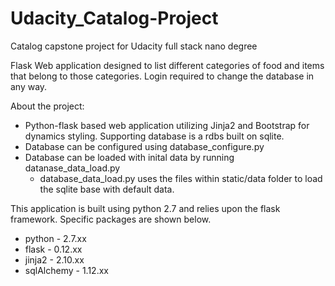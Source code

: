 # Udacity_Catalog-Project
Catalog capstone project for Udacity full stack nano degree


Flask Web application designed to list different categories of food and items that belong to those categories. Login required to change the database in any way. 


About the project:
* Python-flask based web application utilizing Jinja2 and Bootstrap for dynamics styling. Supporting database is a rdbs built on sqlite.
* Database can be configured using database_configure.py
* Database can be loaded with inital data by running datanase_data_load.py
  * database_data_load.py uses the files within static/data folder to load the sqlite base with default data.


This application is built using python 2.7 and relies upon the flask framework. Specific packages are shown below.

* python - 2.7.xx
* flask - 0.12.xx
* jinja2 - 2.10.xx
* sqlAlchemy - 1.12.xx
    